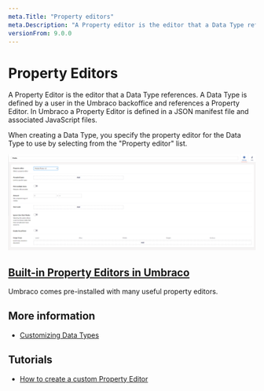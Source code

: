 ```yaml
---
meta.Title: "Property editors"
meta.Description: "A Property editor is the editor that a Data Type references, and it's defined in a JSON manifest file and an associated JavaScript file."
versionFrom: 9.0.0
---
```


# Property Editors

A Property Editor is the editor that a Data Type references. A Data Type is defined by a user in the Umbraco backoffice and references a Property Editor. In Umbraco a Property Editor is defined in a JSON manifest file and associated JavaScript files.

When creating a Data Type, you specify the property editor for the Data Type to use by selecting from the "Property editor" list.

![Data Type Definition](images/Media-picker-dataType-v9.png)

## [Built-in Property Editors in Umbraco](Built-in-Property-Editors)

Umbraco comes pre-installed with many useful property editors.

## More information

-   [Customizing Data Types](../../Data/Data-Types/)

## Tutorials

-   [How to create a custom Property Editor](../../../Tutorials/Creating-a-Property-Editor/)
